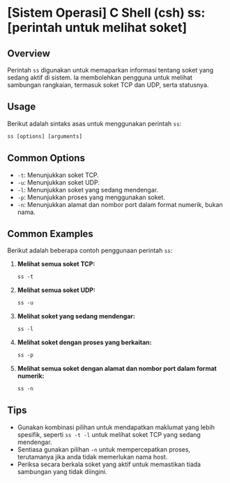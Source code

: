 # [Sistem Operasi] C Shell (csh) ss: [perintah untuk melihat soket]

## Overview
Perintah `ss` digunakan untuk memaparkan informasi tentang soket yang sedang aktif di sistem. Ia membolehkan pengguna untuk melihat sambungan rangkaian, termasuk soket TCP dan UDP, serta statusnya.

## Usage
Berikut adalah sintaks asas untuk menggunakan perintah `ss`:

```csh
ss [options] [arguments]
```

## Common Options
- `-t`: Menunjukkan soket TCP.
- `-u`: Menunjukkan soket UDP.
- `-l`: Menunjukkan soket yang sedang mendengar.
- `-p`: Menunjukkan proses yang menggunakan soket.
- `-n`: Menunjukkan alamat dan nombor port dalam format numerik, bukan nama.

## Common Examples
Berikut adalah beberapa contoh penggunaan perintah `ss`:

1. **Melihat semua soket TCP:**
   ```csh
   ss -t
   ```

2. **Melihat semua soket UDP:**
   ```csh
   ss -u
   ```

3. **Melihat soket yang sedang mendengar:**
   ```csh
   ss -l
   ```

4. **Melihat soket dengan proses yang berkaitan:**
   ```csh
   ss -p
   ```

5. **Melihat semua soket dengan alamat dan nombor port dalam format numerik:**
   ```csh
   ss -n
   ```

## Tips
- Gunakan kombinasi pilihan untuk mendapatkan maklumat yang lebih spesifik, seperti `ss -t -l` untuk melihat soket TCP yang sedang mendengar.
- Sentiasa gunakan pilihan `-n` untuk mempercepatkan proses, terutamanya jika anda tidak memerlukan nama host.
- Periksa secara berkala soket yang aktif untuk memastikan tiada sambungan yang tidak diingini.